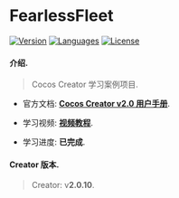 # FearlessFleet

[![Version](https://img.shields.io/badge/Cocos_Creator-v2.0.10-FF69B4.svg?style=plastic)](#)
[![Languages](https://img.shields.io/badge/language-TypeScript-FF69B4.svg?style=plastic)](#)
[![License](https://img.shields.io/badge/License-MIT-FF69B4.svg?style=plastic)](#)

#### 介绍.

> Cocos Creator 学习案例项目.

- 官方文档: **[Cocos Creator v2.0 用户手册](https://docs.cocos.com/creator/2.0/manual/zh/)**.

- 学习视频: **[视频教程](https://docs.cocos.com/creator/manual/zh/video-tutorial/index.html)**.

- 学习进度: **已完成**.

#### Creator 版本.

> Creator: v**2.0.10**.
